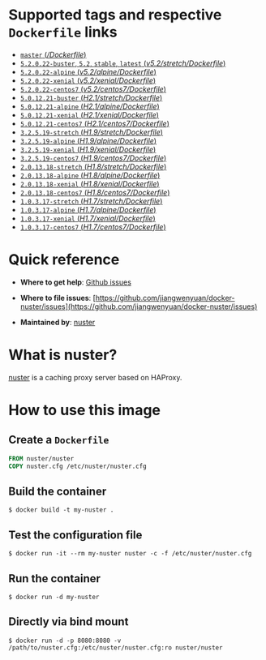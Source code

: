 
# Supported tags and respective `Dockerfile` links

- [`master` (*/Dockerfile*)](https://github.com/jiangwenyuan/docker-nuster/blob/master/Dockerfile)
- [`5.2.0.22-buster`, `5.2`, `stable`, `latest` (*v5.2/stretch/Dockerfile*)](https://github.com/jiangwenyuan/docker-nuster/blob/master/v5.2/buster/Dockerfile)
- [`5.2.0.22-alpine` (*v5.2/alpine/Dockerfile*)](https://github.com/jiangwenyuan/docker-nuster/blob/master/v5.2/alpine/Dockerfile)
- [`5.2.0.22-xenial` (*v5.2/xenial/Dockerfile*)](https://github.com/jiangwenyuan/docker-nuster/blob/master/v5.2/xenial/Dockerfile)
- [`5.2.0.22-centos7` (*v5.2/centos7/Dockerfile*)](https://github.com/jiangwenyuan/docker-nuster/blob/master/v5.2/centos7/Dockerfile)
- [`5.0.12.21-buster` (*H2.1/stretch/Dockerfile*)](https://github.com/jiangwenyuan/docker-nuster/blob/master/H2.1/buster/Dockerfile)
- [`5.0.12.21-alpine` (*H2.1/alpine/Dockerfile*)](https://github.com/jiangwenyuan/docker-nuster/blob/master/H1.9/alpine/Dockerfile)
- [`5.0.12.21-xenial` (*H2.1/xenial/Dockerfile*)](https://github.com/jiangwenyuan/docker-nuster/blob/master/H1.9/xenial/Dockerfile)
- [`5.0.12.21-centos7` (*H2.1/centos7/Dockerfile*)](https://github.com/jiangwenyuan/docker-nuster/blob/master/H1.9/centos7/Dockerfile)
- [`3.2.5.19-stretch` (*H1.9/stretch/Dockerfile*)](https://github.com/jiangwenyuan/docker-nuster/blob/master/H1.9/stretch/Dockerfile)
- [`3.2.5.19-alpine` (*H1.9/alpine/Dockerfile*)](https://github.com/jiangwenyuan/docker-nuster/blob/master/H1.9/alpine/Dockerfile)
- [`3.2.5.19-xenial` (*H1.9/xenial/Dockerfile*)](https://github.com/jiangwenyuan/docker-nuster/blob/master/H1.9/xenial/Dockerfile)
- [`3.2.5.19-centos7` (*H1.9/centos7/Dockerfile*)](https://github.com/jiangwenyuan/docker-nuster/blob/master/H1.9/centos7/Dockerfile)
- [`2.0.13.18-stretch` (*H1.8/stretch/Dockerfile*)](https://github.com/jiangwenyuan/docker-nuster/blob/master/H1.8/stretch/Dockerfile)
- [`2.0.13.18-alpine` (*H1.8/alpine/Dockerfile*)](https://github.com/jiangwenyuan/docker-nuster/blob/master/H1.8/alpine/Dockerfile)
- [`2.0.13.18-xenial` (*H1.8/xenial/Dockerfile*)](https://github.com/jiangwenyuan/docker-nuster/blob/master/H1.8/xenial/Dockerfile)
- [`2.0.13.18-centos7` (*H1.8/centos7/Dockerfile*)](https://github.com/jiangwenyuan/docker-nuster/blob/master/H1.8/centos7/Dockerfile)
- [`1.0.3.17-stretch` (*H1.7/stretch/Dockerfile*)](https://github.com/jiangwenyuan/docker-nuster/blob/master/H1.7/stretch/Dockerfile)
- [`1.0.3.17-alpine` (*H1.7/alpine/Dockerfile*)](https://github.com/jiangwenyuan/docker-nuster/blob/master/H1.7/alpine/Dockerfile)
- [`1.0.3.17-xenial` (*H1.7/xenial/Dockerfile*)](https://github.com/jiangwenyuan/docker-nuster/blob/master/H1.7/xenial/Dockerfile)
- [`1.0.3.17-centos7` (*H1.7/centos7/Dockerfile*)](https://github.com/jiangwenyuan/docker-nuster/blob/master/H1.7/centos7/Dockerfile)

# Quick reference

- **Where to get help**:
  [Github issues](https://github.com/jiangwenyuan/nuster/issues)

- **Where to file issues**:
  [https://github.com/jiangwenyuan/docker-nuster/issues](https://github.com/jiangwenyuan/docker-nuster/issues)

- **Maintained by**:
  [nuster](https://github.com/jiangwenyuan)

# What is nuster?

[nuster](https://github.com/jiangwenyuan/nuster) is a caching proxy server based on HAProxy.


# How to use this image

## Create a `Dockerfile`

```Dockerfile
FROM nuster/nuster
COPY nuster.cfg /etc/nuster/nuster.cfg
```

## Build the container

```console
$ docker build -t my-nuster .
```

## Test the configuration file

```console
$ docker run -it --rm my-nuster nuster -c -f /etc/nuster/nuster.cfg
```

## Run the container

```console
$ docker run -d my-nuster
```

## Directly via bind mount

```console
$ docker run -d -p 8080:8080 -v /path/to/nuster.cfg:/etc/nuster/nuster.cfg:ro nuster/nuster
```
